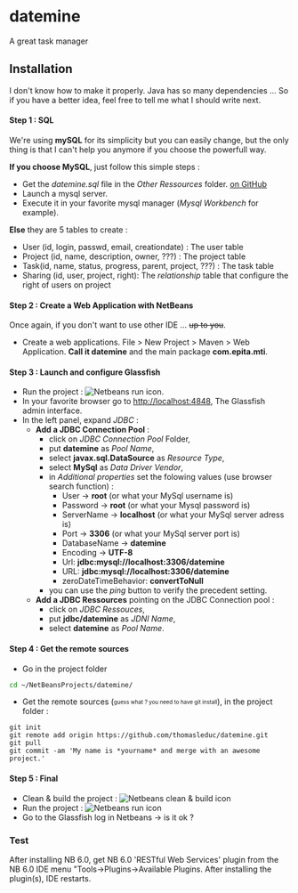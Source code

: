datemine
========

A great task manager


## Installation

I don't know how to make it properly. Java has so many dependencies ... So if you have a better idea, feel free to tell me what I should write next.

#### Step 1 : SQL

We're using **mySQL** for its simplicity but you can easily change, but the only thing is that I can't help you anymore if you choose the powerfull way.

**If you choose MySQL**, just follow this simple steps :

- Get the _datemine.sql_ file in the _Other Ressources_ folder. [on GitHub](https://github.com/thomasleduc/datemine/blob/master/src/main/resources/datetime.sql "datetime.sql")
- Launch a mysql server.
- Execute it in your favorite mysql manager (_Mysql Workbench_ for example).

**Else** they are 5 tables to create :

- User (id, login, passwd, email, creationdate) : The user table
- Project (id, name, description, owner, ???) : The project table
- Task(id, name, status, progress, parent, project, ???) : The task table
- Sharing (id, user, project, right): The _relationship_ table that configure the right of users on project

#### Step 2 : Create a Web Application with NetBeans

Once again, if you don't want to use other IDE ... ~~up to you~~.

- Create a web applications.
File > New Project > Maven > Web Application. **Call it datemine** and the main package **com.epita.mti**.

#### Step 3 : Launch and configure Glassfish

- Run the project : ![Netbeans run icon](http://www.firediy.fr/images/articles/Moppy/run.png "Netbeans run icon").
- In your favorite browser go to [http://localhost:4848](http://localhost:4848 "http://localhost:4848"), The Glassfish admin interface.
- In the left panel, expand _JDBC_ :
  - **Add a JDBC Connection Pool** :
    + click on _JDBC Connection Pool_ Folder,
    + put **datemine** as _Pool Name_,
    + select **javax.sql.DataSource** as _Resource Type_,
    + select **MySql** as _Data Driver Vendor_,
    + in _Additional properties_ set the folowing values (use browser search function) :
      - User -> **root** (or what your MySql username is)
      - Password -> **root** (or what your Mysql password is)
      - ServerName -> **localhost** (or what your MySql server adress is)
      - Port -> **3306** (or what your MySql server port is)
      - DatabaseName -> **datemine**
      - Encoding -> **UTF-8**
      - Url: **jdbc:mysql://localhost:3306/datemine**
      - URL: **jdbc:mysql://localhost:3306/datemine**
      - zeroDateTimeBehavior: **convertToNull**
    + you can use the _ping_ button to verify the precedent setting. 
  - **Add a JDBC Ressources** pointing on the JDBC Connection pool :
    + click on _JDBC Ressouces_,
    + put **jdbc/datemine** as _JDNI Name_,
    + select **datemine** as _Pool Name_.

#### Step 4 : Get the remote sources
- Go in the project folder

``` sh
cd ~/NetBeansProjects/datemine/
```

- Get the remote sources (<sub><sup>guess what ? you need to have git install</sup></sub>), in the project folder :

``` git
git init
git remote add origin https://github.com/thomasleduc/datemine.git
git pull
git commit -am 'My name is *yourname* and merge with an awesome project.'
```

#### Step 5 : Final

- Clean & build the project : ![Netbeans clean & build icon](http://2.bp.blogspot.com/_9hmP3Ho0t14/S3CbTCYXxqI/AAAAAAAAAY4/AOvjXs3cgec/s400/Picture+10.png "Netbeans clean & build icon")
- Run the project : ![Netbeans run icon](http://www.firediy.fr/images/articles/Moppy/run.png "Netbeans run icon")
- Go to the Glassfish log in Netbeans -> is it ok ?

### Test

After installing NB 6.0, get NB 6.0 'RESTful Web Services' plugin from the NB 6.0 IDE menu "Tools->Plugins->Available Plugins. After installing the plugin(s), IDE restarts.
